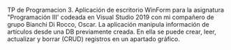 TP de Programacion 3.
Aplicación de escritorio WinForm para la asignatura "Programación III' codeada en Visual Studio 2019 con mi compañero de grupo Bianchi Di Rocco, Oscar.
La aplicación manipula información de artículos desde una DB previamente creada. En ella se puede crear, leer, actualizar y borrar (CRUD) registros en un apartado gráfico.

